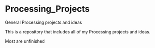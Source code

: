 # Processing_Projects
General Processing projects and ideas

This is a repository that includes all of my Processing projects and ideas.

Most are unfinished
